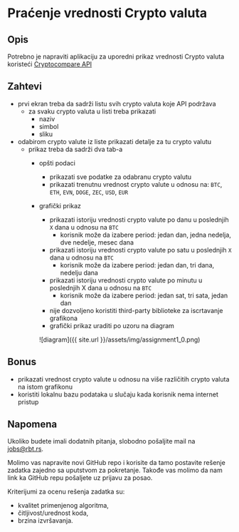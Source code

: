 # Praćenje vrednosti Crypto valuta

## Opis

Potrebno je napraviti aplikaciju za uporedni prikaz vrednosti Crypto valuta koristeći [Cryptocompare API](https://www.cryptocompare.com/api/)

## Zahtevi

* prvi ekran treba da sadrži listu svih crypto valuta koje API podržava
	* za svaku crypto valuta u listi treba prikazati
		* naziv
		* simbol
		* sliku
* odabirom crypto valute iz liste prikazati detalje za tu crypto valutu
	* prikaz treba da sadrži dva tab-a
		* opšti podaci
			* prikazati sve podatke za odabranu crypto valutu
			* prikazati trenutnu vrednost crypto valute u odnosu na: `BTC`, `ETH`, `EVN`, `DOGE`, `ZEC`, `USD`, `EUR`
		* grafički prikaz
			* prikazati istoriju vrednosti crypto valute po danu u poslednjih `X` dana u odnosu na `BTC` 
				* korisnik može da izabere period: jedan dan, jedna nedelja, dve nedelje, mesec dana
			* prikazati istoriju vrednosti crypto valute po satu u poslednjih `X` dana u odnosu na `BTC`
				* korisnik može da izabere period: jedan dan, tri dana, nedelju dana
			* prikazati istoriju vrednosti crypto valute po minutu u poslednjih X dana u odnosu na `BTC`
				* korisnik može da izabere period: jedan sat, tri sata, jedan dan
			* nije dozvoljeno koristiti third-party biblioteke za iscrtavanje grafikona
			* grafički prikaz uraditi po uzoru na diagram
			
			![diagram]({{ site.url }}/assets/img/assignment1_0.png)

## Bonus

* prikazati vrednost crypto valute u odnosu na više različitih crypto valuta na istom grafikonu
* koristiti lokalnu bazu podataka u slučaju kada korisnik nema internet pristup

## Napomena

Ukoliko budete imali dodatnih pitanja, slobodno pošaljite mail na <jobs@rbt.rs>.

Molimo vas napravite novi GitHub repo i korisite da tamo postavite rešenje zadatka zajedno sa uputstvom za pokretanje. Takođe vas molimo da nam link ka GitHub repu pošaljete uz prijavu za posao.

Kriterijumi za ocenu rešenja zadatka su:
- kvalitet primenjenog algoritma,
- čitljivost/urednost koda,
- brzina izvršavanja.
